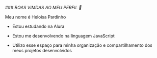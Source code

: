 *### BOAS VIMDAS AO MEU PERFIL 💙*

Meu nome é Heloisa Pardinho

- Estou estudando na Alura

- Estou me desenvolvendo na linguagem JavaScript

- Utilizo esse espaço para minha organização e compartilhamento dos meus projetos desenvolvidos 
